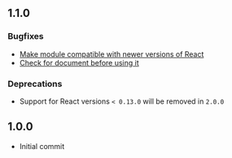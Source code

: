 ## 1.1.0
### Bugfixes
- [Make module compatible with newer versions of React](https://github.com/enigma-io/react-input-placeholder/pull/7)
- [Check for document before using it](https://github.com/enigma-io/react-input-placeholder/pull/6)

### Deprecations
- Support for React versions `< 0.13.0` will be removed in `2.0.0`

## 1.0.0
- Initial commit
